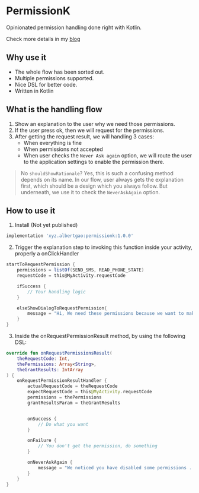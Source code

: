 # PermissionK

Opinionated permission handling done right with Kotlin.

Check more details in my [blog](http://www.albertgao.xyz/2018/04/23/android-permission-handling-done-right-with-kotlin/)

## Why use it

- The whole flow has been sorted out.
- Multiple permissions supported.
- Nice DSL for better code.
- Written in Kotlin

## What is the handling flow

1. Show an explanation to the user why we need those permissions.
2. If the user press ok, then we will request for the permissions.
3. After getting the request result, we will handling 3 cases:
    - When everything is fine
    - When permissions not accepted
    - When user checks the `Never Ask again` option, we will route the user to the application settings to enable the permission there.
    
> No `shouldShowRationale`? Yes, this is such a confusing method depends on its name. In our flow, user always gets the explanation first, which should be a design which you always follow. But underneath, we use it to check the `NeverAskAgain` option.


## How to use it

1. Install (Not yet published)

```groovy
implementation 'xyz.albertgao:permissionk:1.0.0'
```

2. Trigger the explanation step to invoking this function inside your activity, properly a onClickHandler

```groovy
startToRequestPermission {
    permissions = listOf(SEND_SMS, READ_PHONE_STATE)
    requestCode = this@MyActivity.requestCode

    ifSuccess {
        // Your handling logic
    }

    elseShowDialogToRequestPermission{
        message = "Hi, We need these permissions because we want to make the user experiences better, please grant them!"
    }
}
```

3. Inside the onRequestPermissionResult method, by using the following DSL:

```kotlin
override fun onRequestPermissionsResult(
    theRequestCode: Int,
    thePermissions: Array<String>,
    theGrantResults: IntArray
) {
    onRequestPermissionResultHandler {
        actualRequestCode = theRequestCode
        expectRequestCode = this@MyActivity.requestCode
        permissions = thePermissions
        grantResultsParam = theGrantResults


        onSuccess {
            // Do what you want
        }

        onFailure {
            // You don't get the permission, do something
        }

        onNeverAskAgain {
            message = "We noticed you have disabled some permissions . We will take you to the Application settings, you can re-enable the permission there."
        }
    }
}
```

